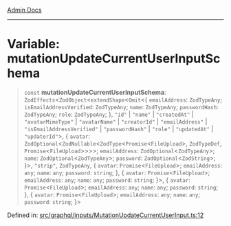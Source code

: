 [Admin Docs](/)

***

# Variable: mutationUpdateCurrentUserInputSchema

> `const` **mutationUpdateCurrentUserInputSchema**: `ZodEffects`\<`ZodObject`\<`extendShape`\<`Omit`\<\{ `emailAddress`: `ZodTypeAny`; `isEmailAddressVerified`: `ZodTypeAny`; `name`: `ZodTypeAny`; `passwordHash`: `ZodTypeAny`; `role`: `ZodTypeAny`; \}, `"id"` \| `"name"` \| `"createdAt"` \| `"avatarMimeType"` \| `"avatarName"` \| `"creatorId"` \| `"emailAddress"` \| `"isEmailAddressVerified"` \| `"passwordHash"` \| `"role"` \| `"updatedAt"` \| `"updaterId"`\>, \{ `avatar`: `ZodOptional`\<`ZodNullable`\<`ZodType`\<`Promise`\<`FileUpload`\>, `ZodTypeDef`, `Promise`\<`FileUpload`\>\>\>\>; `emailAddress`: `ZodOptional`\<`ZodTypeAny`\>; `name`: `ZodOptional`\<`ZodTypeAny`\>; `password`: `ZodOptional`\<`ZodString`\>; \}\>, `"strip"`, `ZodTypeAny`, \{ `avatar`: `Promise`\<`FileUpload`\>; `emailAddress`: `any`; `name`: `any`; `password`: `string`; \}, \{ `avatar`: `Promise`\<`FileUpload`\>; `emailAddress`: `any`; `name`: `any`; `password`: `string`; \}\>, \{ `avatar`: `Promise`\<`FileUpload`\>; `emailAddress`: `any`; `name`: `any`; `password`: `string`; \}, \{ `avatar`: `Promise`\<`FileUpload`\>; `emailAddress`: `any`; `name`: `any`; `password`: `string`; \}\>

Defined in: [src/graphql/inputs/MutationUpdateCurrentUserInput.ts:12](https://github.com/NishantSinghhhhh/talawa-api/blob/2aae942e3c09271511f0b08b62076f26547cb511/src/graphql/inputs/MutationUpdateCurrentUserInput.ts#L12)
